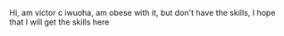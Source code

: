 Hi, am victor c iwuoha, am obese with it, but don't have the skills, I hope that I will get the skills here
